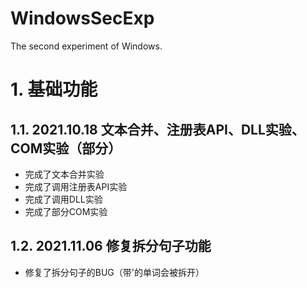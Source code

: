 # WindowsSecExp
The second experiment of Windows.

# 1. 基础功能

## 1.1. 2021.10.18 文本合并、注册表API、DLL实验、COM实验（部分）
- 完成了文本合并实验
- 完成了调用注册表API实验
- 完成了调用DLL实验
- 完成了部分COM实验

## 1.2. 2021.11.06 修复拆分句子功能
- 修复了拆分句子的BUG（带'的单词会被拆开）